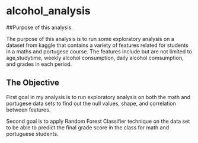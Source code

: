 # alcohol_analysis

##Purpose of this analysis.


The purpose of this analysis is to run some exploratory analysis on a dataset from kaggle that contains a variety of features related for students in a maths and portugese course. The features include but are not limited to age,studytime, weekly alcohol consumption, daily alcohol comsumption, and grades in each period.

## The Objective

First goal in my analysis is to run exploratory analysis on both the math and portugese data sets to find out the null values, shape,  and correlation between features.


Second goal is to apply Random Forest Classifier technique on the data set to be able to predict the final grade score in the class for math and portuguese students. 

